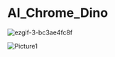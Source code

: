 # AI_Chrome_Dino


![ezgif-3-bc3ae4fc8f](https://user-images.githubusercontent.com/36978097/235319352-9c5dc328-c52d-4fea-a453-03f7f60fce9f.gif)

![Picture1](https://user-images.githubusercontent.com/36978097/235319389-8d887cce-f173-4955-965b-c887da77ecce.png)
